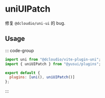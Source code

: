 # uniUIPatch

修复 `@dcloudio/uni-ui` 的 bug.

## Usage

::: code-group

```js [vite.config.js]
import uni from "@dcloudio/vite-plugin-uni";
import { uniUIPatch } from "@yusui/plugins";

export default {
  plugins: [uni(), uniUIPatch()]
};
```

:::
